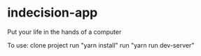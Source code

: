 # indecision-app

Put your life in the hands of a computer

To use: 
clone project
run "yarn install"
run "yarn run dev-server"